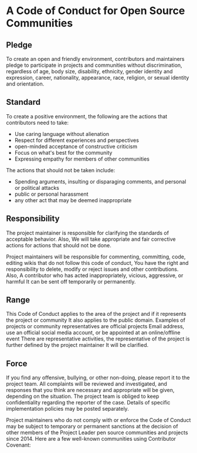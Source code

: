 # A Code of Conduct for Open Source Communities

## Pledge

To create an open and friendly environment, contributors and maintainers pledge to participate in projects and communities without discrimination, regardless of age, body size, disability, ethnicity, gender identity and expression, career, nationality, appearance, race, religion, or sexual identity and orientation.

## Standard

To create a positive environment, the following are the actions that contributors need to take:

* Use caring language without alienation
* Respect for different experiences and perspectives
* open-minded acceptance of constructive criticism
* Focus on what's best for the community
* Expressing empathy for members of other communities

The actions that should not be taken include:

* Spending arguments, insulting or disparaging comments, and personal or political attacks
* public or personal harassment
* any other act that may be deemed inappropriate

## Responsibility

The project maintainer is responsible for clarifying the standards of acceptable behavior. Also,
We will take appropriate and fair corrective actions for actions that should not be done.

Project maintainers will be responsible for commenting, committing, code, editing wikis that do not follow this code of conduct,
You have the right and responsibility to delete, modify or reject issues and other contributions. Also,
A contributor who has acted inappropriately, vicious, aggressive, or harmful
It can be sent off temporarily or permanently.

## Range

This Code of Conduct applies to the area of the project and if it represents the project or community
It also applies to the public domain. Examples of projects or community representatives are official projects
Email address, use an official social media account, or be appointed at an online/offline event
There are representative activities, the representative of the project is further defined by the project maintainer
It will be clarified.

## Force

If you find any offensive, bullying, or other non-doing, please report it to the project team. All complaints will be reviewed and investigated, and responses that you think are necessary and appropriate will be given, depending on the situation. The project team is obliged to keep confidentiality regarding the reporter of the case. Details of specific implementation policies may be posted separately.

Project maintainers who do not comply with or enforce the Code of Conduct may be subject to temporary or permanent sanctions at the decision of other members of the Project Leader
pen source communities and projects since 2014. Here are a few well-known communities using Contributor Covenant:
